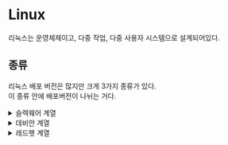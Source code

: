 # Linux
리눅스는 운영체제이고, 다중 작업, 다중 사용자 시스템으로 설계되어있다.

## 종류 
리눅스 배포 버전은 많지만 크게 3가지 종류가 있다.    
이 종류 안에 배포버전이 나뉘는 거다.
<details>
  <summary>슬렉웨어 계열</summary>
</details>
<details>
  <summary>데비안 계열</summary>
</details>
<details>
  <summary>레드햇 계열</summary>
  [센트OS](CentOS.md)
</details>


 
